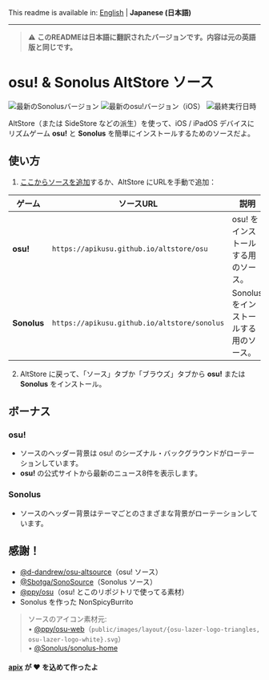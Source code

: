 This readme is available in: [English](README.md) | **Japanese (日本語)**

---

> ⚠️ **このREADMEは日本語に翻訳されたバージョンです。内容は元の英語版と同じです。**

# osu! & Sonolus AltStore ソース

![最新のSonolusバージョン](https://img.shields.io/badge/dynamic/json?url=https%3A%2F%2Fapikusu.github.io%2Faltstore%2Fsonolus&query=apps%5B0%5D.versions%5B0%5D.marketingVersion&label=Sonolusのバージョン)
![最新のosu!バージョン（iOS）](https://img.shields.io/badge/dynamic/json?url=https%3A%2F%2Fapikusu.github.io%2Faltstore%2Fosu&query=apps%5B0%5D.versions%5B0%5D.buildVersion&label=osu!のバージョン&color=F964A7)
![最終実行日時](https://img.shields.io/badge/dynamic/json?url=https%3A%2F%2Fapi.github.com%2Frepositories%2F973253992%2Factions%2Fworkflows%2F158497856%2Fruns%3Fstatus%3Dcompleted%26per_page%3D1&query=%24.workflow_runs%5B0%5D.updated_at&label=最終実行日時&color=dark_green)

AltStore（または SideStore などの派生）を使って、iOS / iPadOS デバイスにリズムゲーム **osu!** と **Sonolus** を簡単にインストールするためのソースだよ。

## 使い方

1. [ここからソースを追加](https://apikusu.github.io/altstore)するか、AltStore にURLを手動で追加：

| ゲーム      | ソースURL                                    | 説明                                   |
| ----------- | -------------------------------------------- | -------------------------------------- |
| **osu!**    | `https://apikusu.github.io/altstore/osu`     | osu! をインストールする用のソース。    |
| **Sonolus** | `https://apikusu.github.io/altstore/sonolus` | Sonolus をインストールする用のソース。 |

2. AltStore に戻って、「ソース」タブか「ブラウズ」タブから **osu!** または **Sonolus** をインストール。

## ボーナス

### osu!

- ソースのヘッダー背景は osu! のシーズナル・バックグラウンドがローテーションしています。  
- **osu!** の公式サイトから最新のニュース8件を表示します。

### Sonolus

- ソースのヘッダー背景はテーマごとのさまざまな背景がローテーションしています。

## 感謝！

- [@d-dandrew/osu-altsource](https://github.com/d-dandrew/osu-altsource)（osu! ソース）
- [@Sbotga/SonoSource](https://github.com/Sbotga/SonoSource)（Sonolus ソース）
- [@ppy/osu](https://github.com/ppy/osu)（osu! とこのリポジトリで使ってる素材）
- Sonolus を作った NonSpicyBurrito

> ソースのアイコン素材元:  
> • [@ppy/osu-web](https://github.com/ppy/osu-web)（`public/images/layout/{osu-lazer-logo-triangles, osu-lazer-logo-white}.svg`）  
> • [@Sonolus/sonolus-home](https://github.com/Sonolus/sonolus-home)

#### [apix](https://github.com/apix0n/) が ❤️ を込めて作ったよ
